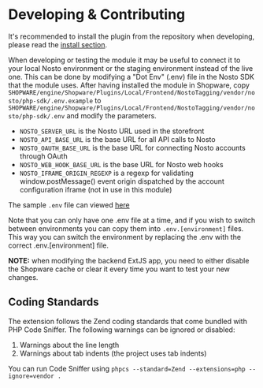 # Developing & Contributing

It's recommended to install the plugin from the repository when developing, please read the [install section](installing.md).

When developing or testing the module it may be useful to connect it to your local Nosto environment or the staging environment instead of the live one. This can be done by modifying a "Dot Env" \(.env\) file in the Nosto SDK that the module uses. After having installed the module in Shopware, copy `SHOPWARE/engine/Shopware/Plugins/Local/Frontend/NostoTagging/vendor/nosto/php-sdk/.env.example` to `SHOPWARE/engine/Shopware/Plugins/Local/Frontend/NostoTagging/vendor/nosto/php-sdk/.env` and modify the parameters.

* `NOSTO_SERVER_URL` is the Nosto URL used in the storefront 
* `NOSTO_API_BASE_URL` is the base URL for all API calls to Nosto
* `NOSTO_OAUTH_BASE_URL` is the base URL for connecting Nosto accounts through OAuth
* `NOSTO_WEB_HOOK_BASE_URL` is the base URL for Nosto web hooks
* `NOSTO_IFRAME_ORIGIN_REGEXP` is a regexp for validating window.postMessage\(\) event origin dispatched by the account configuration iframe \(not in use in this module\)

The sample `.env` file can viewed [here](https://github.com/Nosto/nosto-php-sdk/blob/master/src/.env)

Note that you can only have one .env file at a time, and if you wish to switch between environments you can copy them into `.env.[environment]` files. This way you can switch the environment by replacing the .env with the correct .env.\[environment\] file.

**NOTE:** when modifying the backend ExtJS app, you need to either disable the Shopware cache or clear it every time you want to test your new changes.

## Coding Standards

The extension follows the Zend coding standards that come bundled with PHP Code Sniffer. The following warnings can be ignored or disabled:

1. Warnings about the line length
2. Warnings about tab indents \(the project uses tab indents\)

You can run Code Sniffer using `phpcs --standard=Zend --extensions=php --ignore=vendor .`

